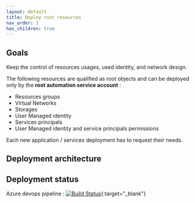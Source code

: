```yaml
---
layout: default
title: Deploy root resources
nav_order: 3
has_children: true
---
```


## Goals

Keep the control of resources usages, used identity, and network design.

The following resources are qualified as root objects and can be deployed only by the **root automation service account** :

* Resources groups
* Virtual Networks
* Storages
* User Managed identity
* Services principals
* User Managed identity and service principals permissions

Each new application / services deployment has to request their needs.

## Deployment architecture



## Deployment status

Azure devops pipeline : [![Build Status](https://dev.azure.com/ygo74/iac/_apis/build/status%2FDeploy%20subscription%20root%20objects?branchName=master)](https://dev.azure.com/ygo74/iac/_build/latest?definitionId=33&branchName=master){:target="_blank"}
